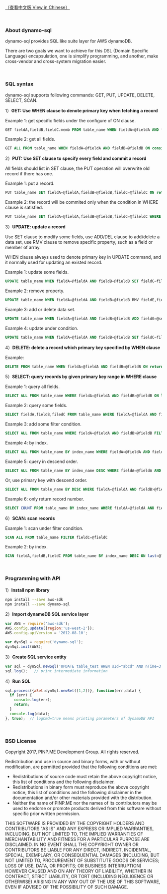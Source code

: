 [（查看中文版 View in Chinese）](README_zh.md)

&nbsp;

### About dynamo-sql

dynamo-sql provides SQL like suite layer for AWS dynamoDB.

There are two goals we want to achieve for this DSL (Domain Specific Language) encapsulation, one is simplify programming, and another, make cross-vendor and cross-system migration easier.

&nbsp;

### SQL syntax

dynamo-sql supports following commands: GET, PUT, UPDATE, DELETE, SELECT, SCAN.

1）**GET: Use WHEN clause to denote primary key when fetching a record**

Example 1: get specific fields under the configure of ON clause.

``` sql
GET fieldA,fieldB,fieldC.memb FROM table_name WHEN fieldA=@fieldA AND fieldB=@fieldB ON consistent=TRUE
```

Example 2: get all fields.

``` sql
GET ALL FROM table_name WHEN fieldA=@fieldA AND fieldB=@fieldB ON consistent=TRUE
```

2）**PUT: Use SET clause to specify every field and commit a record**

All fields should list in SET clause, the PUT operation will overwrite old record if there has one.

Example 1: put a record.

``` sql
PUT table_name SET fieldA=@fieldA,fieldB=@fieldB,fieldC=@fileldC ON return="ALL_OLD"
```

Example 2: the record will be commited only when the condition in WHERE clause is satisfied.

``` sql
PUT table_name SET fieldA=@fieldA,fieldB=@fieldB,fieldC=@fileldC WHERE attribute_exists(fieldD)
```

3）**UPDATE: update a record**

Use SET clause to modify some fields, use ADD/DEL clause to add/delete a data set, use RMV clause to remove specific property, such as a field or member of array.

WHEN clause always used to denote primary key in UPDATE command, and it normally used for updating an existed record.

Example 1: update some fields.

``` sql
UPDATE table_name WHEN fieldA=@fieldA AND fieldB=@fieldB SET fieldC=fileldC+@count, fieldD=@fieldD ON return="ALL_OLD"
```

Example 2: remove property.

``` sql
UPDATE table_name WHEN fieldA=@fieldA AND fieldB=@fieldB RMV fieldE,fieldF[0] ON return="ALL_OLD"
```

Example 3: add or delete data set.

``` sql
UPDATE table_name WHEN fieldA=@fieldA AND fieldB=@fieldB ADD fieldG=@set1,fieldH.memb=@set2 DEL fieldH=@set3 ON return="ALL_NEW"
```

Example 4: update under condition.

``` sql
UPDATE table_name WHEN fieldA=@fieldA AND fieldB=@fieldB SET fieldC=fileldC+@count, fieldD=@fieldD WHERE fieldC<@count"
```

4）**DELETE: delete a record which primary key specified by WHEN clause**

Example:

``` sql
DELETE FROM table_name WHEN fieldA=@fieldA AND fieldB=@fieldB ON return="ALL_OLD"
```

5）**SELECT: query records by given primary key range in WHERE clause**

Example 1: query all fields.

``` sql
SELECT ALL FROM table_name WHERE fieldA=@fieldA AND fieldB>@fieldB ON limit=20
```

Example 2: query some fields.

``` sql
SELECT fieldA,fieldB,filedC FROM table_name WHERE fieldA=@fieldA AND fieldB>@fieldB ON limit=20
```

Example 3: add some filter condition.

``` sql
SELECT ALL FROM table_name WHERE fieldA=@fieldA AND fieldB>@fieldB FILTER fieldC=@fieldC
```

Example 4: by index.

``` sql
SELECT ALL FROM table_name BY index_name WHERE fieldA=@fieldA AND fieldB>@fieldB
```

Example 5: query in descend order.

``` sql
SELECT ALL FROM table_name BY index_name DESC WHERE fieldA=@fieldA AND fieldB>@fieldB
```

Or, use primary key with descend order.

``` sql
SELECT ALL FROM table_name BY DESC WHERE fieldA=@fieldA AND fieldB>@fieldB
```

Example 6: only return record number.

``` sql
SELECT COUNT FROM table_name BY index_name WHERE fieldA=@fieldA AND fieldB>@fieldB
```

6）**SCAN: scan records**

Example 1: scan under filter condition.

``` sql
SCAN ALL FROM table_name FILTER fieldC=@fieldC
```

Example 2: by index.

``` sql
SCAN fieldA,fieldB,fieldC FROM table_name BY index_name DESC ON last=@last,limit=20
```

&nbsp;

### Programming with API

1）**Install npm library**

``` bash
npm install --save aws-sdk
npm install --save dynamo-sql
```

2）**Import dynameDB SQL service layer**

``` js
var AWS = require('aws-sdk');
AWS.config.update({region:'us-west-2'});
AWS.config.apiVersion = '2012-08-10';

var dynSql = require('dynamo-sql');
dynSql.init(AWS);
```

3）**Create SQL service entity**

``` js
var sql = dynSql.newSql('UPDATE table_test WHEN sId="abcd" AND nTime=3 ADD mValue.aSet=@aSet ON return="ALL_NEW"');
sql.log();   // print intermediate information
```

4）**Run SQL**

``` js
sql.process({aSet:dynSql.newSet([1,2])}, function(err,data) {
  if (err) {
    console.log(err);
    return;
  }
  console.log(data);
}, true);  // logCmd=true means printing parameters of dynamoDB API
```

&nbsp;

### BSD License

Copyright 2017, PINP.ME Development Group. All rights reserved.

Redistribution and use in source and binary forms, with or without
modification, are permitted provided that the following conditions
are met:

  - Redistributions of source code must retain the above copyright
    notice, this list of conditions and the following disclaimer.
  - Redistributions in binary form must reproduce the above
    copyright notice, this list of conditions and the following
    disclaimer in the documentation and/or other materials provided
    with the distribution.
  - Neither the name of PINP.ME nor the names of its contributors 
    may be used to endorse or promote products derived from this 
    software without specific prior written permission.

THIS SOFTWARE IS PROVIDED BY THE COPYRIGHT HOLDERS AND CONTRIBUTORS
"AS IS" AND ANY EXPRESS OR IMPLIED WARRANTIES, INCLUDING, BUT NOT
LIMITED TO, THE IMPLIED WARRANTIES OF MERCHANTABILITY AND FITNESS FOR
A PARTICULAR PURPOSE ARE DISCLAIMED. IN NO EVENT SHALL THE COPYRIGHT
OWNER OR CONTRIBUTORS BE LIABLE FOR ANY DIRECT, INDIRECT, INCIDENTAL,
SPECIAL, EXEMPLARY, OR CONSEQUENTIAL DAMAGES (INCLUDING, BUT NOT
LIMITED TO, PROCUREMENT OF SUBSTITUTE GOODS OR SERVICES; LOSS OF USE,
DATA, OR PROFITS; OR BUSINESS INTERRUPTION) HOWEVER CAUSED AND ON ANY
THEORY OF LIABILITY, WHETHER IN CONTRACT, STRICT LIABILITY, OR TORT
(INCLUDING NEGLIGENCE OR OTHERWISE) ARISING IN ANY WAY OUT OF THE USE
OF THIS SOFTWARE, EVEN IF ADVISED OF THE POSSIBILITY OF SUCH DAMAGE.
